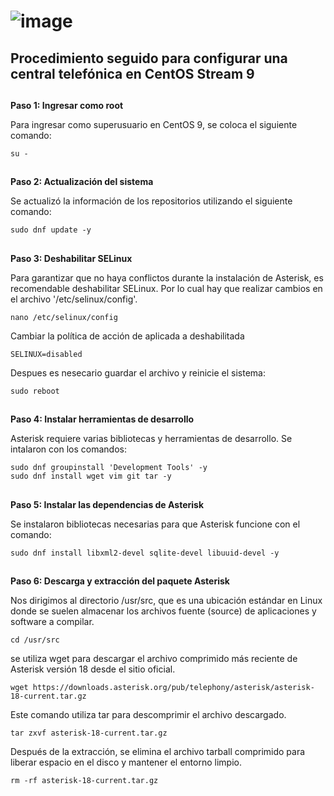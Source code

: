 # ![image](https://github.com/user-attachments/assets/c8e698d0-d2e4-4c6c-a0ea-885d90addfb6)

## Procedimiento seguido para configurar una central telefónica en CentOS Stream 9
				
## ##
**Paso 1: Ingresar como root**

Para ingresar como superusuario en CentOS 9, se coloca el siguiente comando:

`su -`

## ##
**Paso 2: Actualización del sistema**

Se actualizó la información de los repositorios utilizando el siguiente comando:

`sudo dnf update -y`

## ##
**Paso 3: Deshabilitar SELinux**

Para garantizar que no haya conflictos durante la instalación de Asterisk, es recomendable deshabilitar SELinux. Por lo cual hay que realizar cambios en el archivo '/etc/selinux/config'.

`nano /etc/selinux/config`

Cambiar la política de acción de aplicada a deshabilitada

`SELINUX=disabled`

Despues es nesecario guardar el archivo y reinicie el sistema:

`sudo reboot`

## ##
**Paso 4: Instalar herramientas de desarrollo**

Asterisk requiere varias bibliotecas y herramientas de desarrollo. Se intalaron con los comandos:

```
sudo dnf groupinstall 'Development Tools' -y
sudo dnf install wget vim git tar -y
```

## ##
**Paso 5: Instalar las dependencias de Asterisk**

Se instalaron bibliotecas necesarias para que Asterisk funcione con el comando:

`sudo dnf install libxml2-devel sqlite-devel libuuid-devel -y`

## ##
**Paso 6: Descarga y extracción del paquete Asterisk**

Nos dirigimos al directorio /usr/src, que es una ubicación estándar en Linux donde se suelen almacenar los archivos fuente (source) de aplicaciones y software a compilar.

`cd /usr/src`

se utiliza wget para descargar el archivo comprimido más reciente de Asterisk versión 18 desde el sitio oficial.

`wget https://downloads.asterisk.org/pub/telephony/asterisk/asterisk-18-current.tar.gz`

Este comando utiliza tar para descomprimir el archivo descargado. 

`tar zxvf asterisk-18-current.tar.gz`

Después de la extracción, se elimina el archivo tarball comprimido para liberar espacio en el disco y mantener el entorno limpio. 

`rm -rf asterisk-18-current.tar.gz`















